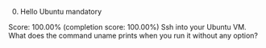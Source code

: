 0. Hello Ubuntu mandatory

Score: 100.00% (completion score: 100.00%)
Ssh into your Ubuntu VM. What does the command uname prints when you run it without any option?